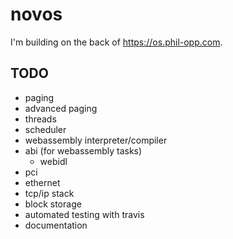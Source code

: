 # novos

I'm building on the back of https://os.phil-opp.com.

## TODO

- paging
- advanced paging
- threads
- scheduler
- webassembly interpreter/compiler
- abi (for webassembly tasks)
  - webidl
- pci
- ethernet
- tcp/ip stack
- block storage
- automated testing with travis
- documentation
